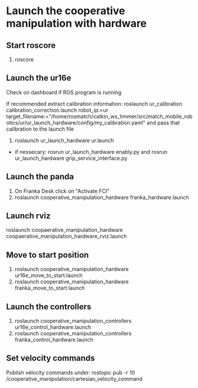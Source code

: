 # Launch the cooperative manipulation with hardware

## Start roscore
1. roscore 

## Launch the ur16e
Check on dashboard if ROS program is running

If recommended extract calibration information:
 roslaunch ur_calibration calibration_correction.launch robot_ip:=ur target_filename:="/home/rosmatch/catkin_ws_timmer/src/match_mobile_robotics/ur/ur_launch_hardware/config/my_calibration.yaml"
and  pass that calibration to the launch file

1. roslaunch ur_launch_hardware ur.launch

* if nessecary: rosrun ur_launch_hardware enably.py and rosrun ur_launch_hardware grip_service_interface.py
 

## Launch the panda
1. On Franka Desk click on "Activate FCI"
2. roslaunch cooperative_manipulation_hardware franka_hardware.launch

## Launch rviz
roslaunch coopaerative_manipulation_hardware coopaerative_manipulation_hardware_rviz.launch

## Move to start position
1. roslaunch cooperative_manipulation_hardware ur16e_move_to_start.launch
1. roslaunch cooperative_manipulation_hardware franka_move_to_start.launch

## Launch the controllers
1. roslaunch cooperative_manipulation_controllers ur16e_control_hardware.launch
2. roslaunch cooperative_manipulation_controllers franka_control_hardware.launch


## Set velocity commands
Publish velocity commands under: rostopic pub -r 10 /cooperative_manipulation/cartesian_velocity_command
